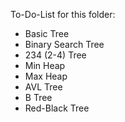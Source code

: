 To-Do-List for this folder:

-   Basic Tree
-   Binary Search Tree
-   234 (2-4) Tree
-   Min Heap
-   Max Heap
-   AVL Tree
-   B Tree
-   Red-Black Tree   
